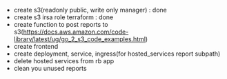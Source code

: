 - create s3(readonly public, write only manager) : done
- create s3 irsa role terraform : done
- create function to post reports to s3(https://docs.aws.amazon.com/code-library/latest/ug/go_2_s3_code_examples.html)
- create frontend
- create deployment, service, ingress(for hosted_services report subpath)
- delete hosted services from rb app
- clean you unused reports
